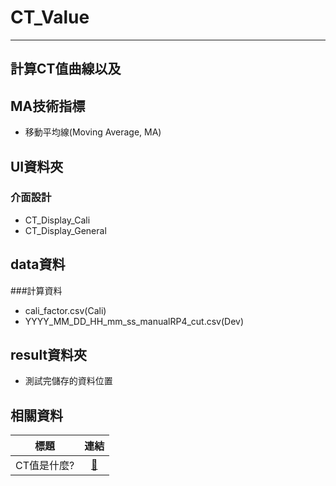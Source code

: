 # CT_Value
---
## 計算CT值曲線以及
## MA技術指標
- 移動平均線(Moving Average, MA)

## UI資料夾
### 介面設計
  - CT_Display_Cali
  - CT_Display_General
## data資料
  ###計算資料
- cali_factor.csv(Cali)
- YYYY_MM_DD_HH_mm_ss_manualRP4_cut.csv(Dev)

## result資料夾
- 測試完儲存的資料位置
## 相關資料


|        標題         |           連結            |
|:-----------------:|:-----------------------:|
|      CT值是什麼?      |    [:link:][CT值是什麼?]    |


[CT值是什麼?]: https://tw.news.yahoo.com/ct%E5%80%BC%E6%98%AF%E4%BB%80%E9%BA%BC-ct%E5%80%BC%E6%98%AF%E8%B6%8A%E4%BD%8E%E8%B6%8A%E5%A5%BD%E5%97%8E-cycle-threshold-value-102152444.html

[//]: # ([HackMD-it]: https://hackmd.io/c/tutorials/%2Fs%2Fhackmd-it)

[//]: # ([Book-mode]: https://hackmd.io/c/tutorials/%2Fs%2Fhow-to-create-book)

[//]: # ([Slide-mode]: https://hackmd.io/c/tutorials/%2Fs%2Fhow-to-create-slide-deck)

[//]: # ([Share-Publish]: https://hackmd.io/c/tutorials/%2Fs%2Fhow-to-publish-note)